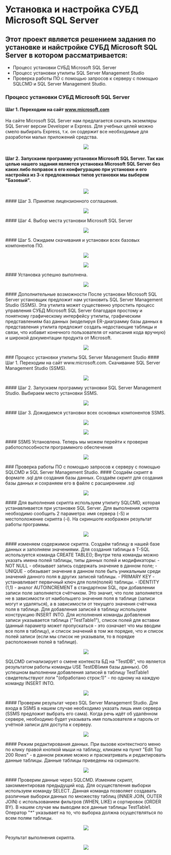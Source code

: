 # Установка и настройка СУБД Microsoft SQL Server
## Этот проект является решением задания по установке и найстройке СУБД Microsoft SQL Server в котором рассматривается:
- Процесс установки СУБД Microsoft SQL Server
- Процесс установки утилиты SQL Server Management Studio
- Проверка работы ПО с помощью запросов к серверу с помощью SQLCMD и SQL Server Management Studio.
### Процесс установки СУБД Microsoft SQL Server
#### Шаг 1. Переходим на сайт www.microsoft.com
На сайте Microsoft SQL Server нам предлагается скачать экземляры SQL Server версии Developer и Express.
Для учебных целей можно смело выбирать Express, т.к. он содержит все необходимые для разработки малых приложений средства.

<p align="center">
  <img src="Screenshots/1.png" />
</p>
<h4> Шаг 2. Запускаем программу установки Microsoft SQL Server.
Так как целью нашего задания является установка Microsoft SQL Server без каких либо поправок в его конфигурацию при установке и его настройка из 3-х предложенных типов установки мы выберем "Базовый".
</h4>
<p align="center">
  <img src="Screenshots/2.png" />
</p>
#### Шаг 3. Принятие лицензионного соглашения.
<p align="center">
  <img src="Screenshots/3.png" />
</p>
#### Шаг 4. Выбор места установки Microsoft SQL Server
<p align="center">
  <img src="Screenshots/4.png" />
</p>
#### Шаг 5. Ожидаем скачивания и установки всех базовых компонентов ПО.
<p align="center">
  <img src="Screenshots/5.png" />
</p>
<p align="center">
  <img src="Screenshots/6.png" />
</p>
#### Установка успешно выполнена.
<p align="center">
  <img src="Screenshots/7.png" />
</p>
#### Дополнительные возможности
После установки Microsoft SQL Server установщик предложит нам установить SQL Server Management Studio (SSMS).
Эта утилита может существенно упростить процесс управления СУБД Microsoft SQL Server благодаря простому и понятному графическому интерфейсу утилиты, графическим представлениям баз данных (моделируя ER-диаграмму базы данных в представления утилита предложит создать недостающие таблицы и связи, что избавит конечного пользователя от написания кода вручную) и широкой документации продукта от Microsoft.

<p align="center">
  <img src="Screenshots/8.png" />
</p>
### Процесс установки утилиты SQL Server Management Studio
#### Шаг 1. Переходим на сайт www.microsoft.com. Скачивание SQL Server Management Studio (SSMS).
<p align="center">
  <img src="Screenshots/9.png" />
</p>
#### Шаг 2. Запускаем программу установки SQL Server Management Studio. Выбираем место установки SSMS.
<p align="center">
  <img src="Screenshots/10.png" />
</p>
#### Шаг 3. Дожидаемся установки всех основных компонентов SSMS.
<p align="center">
  <img src="Screenshots/11.png" />
</p>
<p align="center">
  <img src="Screenshots/12.png" />
</p>
#### SSMS Установлена.
Теперь мы можем перейти к проверке работоспособности программного обеспечения

<p align="center">
  <img src="Screenshots/13.png" />
</p>
### Проверка работы ПО с помощью запросов к серверу с помощью SQLCMD и SQL Server Management Studio.
#### Создаём скрипт в формате .sql для создания базы данных.
Создаём скрипт для создания базы данных и сохраняем его в файле с расширением .sql

<p align="center">
  <img src="Screenshots/14.png" />
</p>
#### Для выполнения скрипта используем утилиту SQLCMD, которая устанавливается при установке SQL Server.
Для выполнения скрипта необходимо сообщить 2 параметра: имя сервера (-S) и местоположение скрипта (-i).
На скриншоте изображен результат работы программы.

<p align="center">
  <img src="Screenshots/15.png" />
</p>
#### изменяем содержимое скрипта. Создаём таблицу в нашей базе данных и заполняем значениями.
Для создания таблицы в T-SQL используется команда CREATE TABLE();
Внутри тела команды можно указать имена полей таблицы, типы данных полей и модификаторы:
- NOT NULL - обязывает запись содержать значение в данном поле;
- UNIQUE - обязывает значение в данном поле быть уникальным среди значений данного поля в других записей таблицы.
- PRIMARY KEY - устанавливает первичный ключ для поля(полей) таблицы.
- IDENTITY (1,1) - аналог AUTOINCREMENT в стандартном SQL, при добавлении записи поле заполняется счётчиком. Это значит, что поле заполняется не в зависимости от наибольшего значения поля в таблице (записи могут и удаляться), а в зависимости от текущего значения счётчика поля в таблице.
Для добавления записей в таблицу используем конструкцию INSERT INTO.
Для исполнения команды добавления записи указывается таблица ("TestTable1"), список полей для вставки (данный параметр может пропускаться - это означает что мы вводим все поля в таблицу), и список значений в том же порядке, что и список полей записи (если мы список не указывали, то в порядке расположения полей в таблице).

<p align="center">
  <img src="Screenshots/16.png" />
</p>
SQLCMD сигнализирует о смене контекста БД на "TestDB", что является результатом работы команды USE TestDB(имя базы данных).
Об успешном выполнении добавления записей в таблицу TestTable1 свидетельствуют логи "(обработано строк:1)" - по одному на каждую команду INSERT INTO.

<p align="center">
  <img src="Screenshots/17.png" />
</p>
#### Проверим результат через SQL Server Management Studio.
Для входа в SSMS в нашем случае необходимо указать лишь имя сервера (SSMS предложит выбрать его сама). Когда речь идёт об удалённом сервере, необходимо будет указывать имя пользователя и пароль от учётной записи для доступа к серверу.

<p align="center">
  <img src="Screenshots/18.png" />
</p>
#### Режим редактирования данных.
При вызове контекстного меню по клику правой кнопкой мыши на таблицу, кликаем на пункт "Edit Top 200 Rows" - в данном режиме можно и прасматривать и редактировать данные таблицы.
Данные таблицы приведены на скриншоте.

<p align="center">
  <img src="Screenshots/19.png" />
</p>
#### Проверим данные через SQLCMD.
Изменим скрипт, закомментировав предыдущий код.
Для осуществления выборки используем команду SELECT.
Данная команда позволяет создавать различные выборки данных по множеству таблиц (INNER JOIN, OUTER JOIN) с использованием фильтров (WHEN, LIKE) и сортировок (ORDER BY).
В нашем случае мы выводим все данные таблицы TestTable1. Оператор "*" указывает на то, что выборка должна осуществляться по всем полям таблицы.

<p align="center">
  <img src="Screenshots/20.png" />
</p>
Результат выполнения скрипта.

<p align="center">
  <img src="Screenshots/21.png" />
</p>
